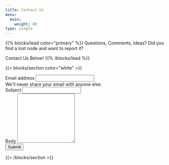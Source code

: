 ```yaml
---
title: Contact Us
menu:
  main:
    weight: 80
type: single
---
```


{{% blocks/lead color="primary" %}}
Questions, Comments, Ideas?
Did you find a lost node and want to report it?

Contact Us Below!
{{% /blocks/lead %}}

{{< blocks/section color="white" >}}
<form action="https://formsubmit.co/info@iowamesh.net" method="POST">
  <div class="mb-3">
    <label for="InputEmail" class="form-label">Email address</label>
    <input name="email" type="email" class="form-control" id="InputEmail" aria-describedby="emailHelp">
    <div id="emailHelp" class="form-text">We'll never share your email with anyone else.</div>
  </div>
  <div class="mb-3">
    <label for="InputSubject" class="form-label">Subject</label>
    <input name="subject" type="string" class="form-control" id="InputSubject">
  </div>
  <div class="mb-3">
    <label for="InputBody" class="form-label">Body</label>
    <textarea name="body" type="string" class="form-control" id="InputBody" rows=10></textarea>
  </div>
  <button type="submit" class="btn btn-primary">Submit</button>
</form>
{{< /blocks/section >}}
